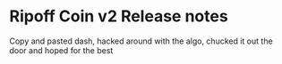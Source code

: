 Ripoff Coin v2 Release notes
====================

Copy and pasted dash, hacked around with the algo, chucked it out the door and hoped for the best